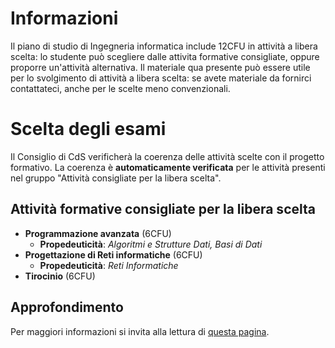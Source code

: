 # Informazioni
Il piano di studio di Ingegneria informatica include 12CFU in attività a libera scelta: lo studente può scegliere dalle attivita formative consigliate, oppure proporre un'attività alternativa. Il materiale qua presente può essere utile per lo svolgimento di attività a libera scelta: se avete materiale da fornirci contattateci, anche per le scelte meno convenzionali.

# Scelta degli esami
Il Consiglio di CdS verificherà la coerenza delle attività scelte con il progetto formativo. La coerenza è **automaticamente verificata** per le attività presenti nel gruppo "Attività consigliate per la libera scelta". 

## Attività formative consigliate per la libera scelta
- **Programmazione avanzata** (6CFU)
  - **Propedeuticità**: *Algoritmi e Strutture Dati, Basi di Dati*
- **Progettazione di Reti informatiche** (6CFU)
  - **Propedeuticità**: *Reti Informatiche*
- **Tirocinio** (6CFU)

## Approfondimento
Per maggiori informazioni si invita alla lettura di <a href="http://www.ifrax.it/faq-inginf/?id=21">questa pagina</a>.
